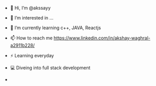 - 👋 Hi, I’m @akssayy
- 👀 I’m interested in ...
- 🌱 I’m currently learning c++, JAVA, Reactjs
- 📫 How to reach me https://www.linkedin.com/in/akshay-waghral-a2911b228/
- ⚡ Learning everyday
- 💻 Diveing into full stack development

- 

<!---
akssayy/akssayy is a ✨ special ✨ repository because its `README.md` (this file) appears on your GitHub profile.
You can click the Preview link to take a look at your changes.
--->
